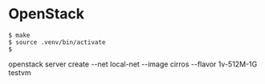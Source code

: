 # OpenStack

```
$ make
$ source .venv/bin/activate
$
```

openstack server create --net local-net --image cirros --flavor 1v-512M-1G testvm
